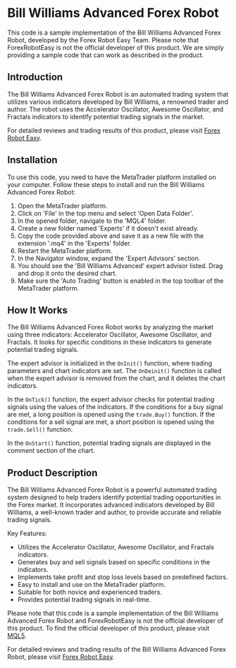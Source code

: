 # Bill Williams Advanced Forex Robot

This code is a sample implementation of the Bill Williams Advanced Forex Robot, developed by the Forex Robot Easy Team. Please note that ForexRobotEasy is not the official developer of this product. We are simply providing a sample code that can work as described in the product.

## Introduction

The Bill Williams Advanced Forex Robot is an automated trading system that utilizes various indicators developed by Bill Williams, a renowned trader and author. The robot uses the Accelerator Oscillator, Awesome Oscillator, and Fractals indicators to identify potential trading signals in the market.

For detailed reviews and trading results of this product, please visit [Forex Robot Easy](https://forexroboteasy.com/forex-robot-review/bill-williams-advanced-review-auto-forex-chart-analysis-tool/).

## Installation

To use this code, you need to have the MetaTrader platform installed on your computer. Follow these steps to install and run the Bill Williams Advanced Forex Robot:

1. Open the MetaTrader platform.
2. Click on 'File' in the top menu and select 'Open Data Folder'.
3. In the opened folder, navigate to the 'MQL4' folder.
4. Create a new folder named 'Experts' if it doesn't exist already.
5. Copy the code provided above and save it as a new file with the extension '.mq4' in the 'Experts' folder.
6. Restart the MetaTrader platform.
7. In the Navigator window, expand the 'Expert Advisors' section.
8. You should see the 'Bill Williams Advanced' expert advisor listed. Drag and drop it onto the desired chart.
9. Make sure the 'Auto Trading' button is enabled in the top toolbar of the MetaTrader platform.

## How It Works

The Bill Williams Advanced Forex Robot works by analyzing the market using three indicators: Accelerator Oscillator, Awesome Oscillator, and Fractals. It looks for specific conditions in these indicators to generate potential trading signals.

The expert advisor is initialized in the `OnInit()` function, where trading parameters and chart indicators are set. The `OnDeinit()` function is called when the expert advisor is removed from the chart, and it deletes the chart indicators.

In the `OnTick()` function, the expert advisor checks for potential trading signals using the values of the indicators. If the conditions for a buy signal are met, a long position is opened using the `trade.Buy()` function. If the conditions for a sell signal are met, a short position is opened using the `trade.Sell()` function.

In the `OnStart()` function, potential trading signals are displayed in the comment section of the chart.

## Product Description

The Bill Williams Advanced Forex Robot is a powerful automated trading system designed to help traders identify potential trading opportunities in the Forex market. It incorporates advanced indicators developed by Bill Williams, a well-known trader and author, to provide accurate and reliable trading signals.

Key Features:
- Utilizes the Accelerator Oscillator, Awesome Oscillator, and Fractals indicators.
- Generates buy and sell signals based on specific conditions in the indicators.
- Implements take profit and stop loss levels based on predefined factors.
- Easy to install and use on the MetaTrader platform.
- Suitable for both novice and experienced traders.
- Provides potential trading signals in real-time.

Please note that this code is a sample implementation of the Bill Williams Advanced Forex Robot and ForexRobotEasy is not the official developer of this product. To find the official developer of this product, please visit [MQL5](https://www.mql5.com/).

For detailed reviews and trading results of the Bill Williams Advanced Forex Robot, please visit [Forex Robot Easy](https://forexroboteasy.com/forex-robot-review/bill-williams-advanced-review-auto-forex-chart-analysis-tool/).

